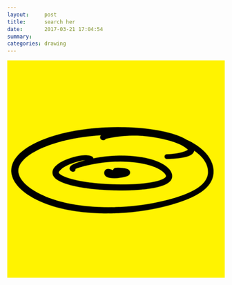 ```yaml
---
layout:     post
title:      search her
date:       2017-03-21 17:04:54
summary:    
categories: drawing
---
```

![search her](/images/diary/search-her.png "in Rice")
